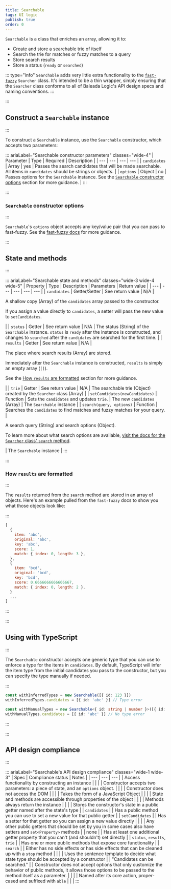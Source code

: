 ```yaml
---
title: Searchable
tags: UI logic
publish: true
order: 0
---
```


`Searchable` is a class that enriches an array, allowing it to:
- Create and store a searchable trie of itself
- Search the trie for matches or fuzzy matches to a query
- Store search results
- Store a status (`ready` or `searched`)

::: type="info"
`Searchable` adds very little extra functionality to the [`fast-fuzzy`](https://github.com/EthanRutherford/fast-fuzzy) `Searcher` class. It's intended to be a thin wrapper, simply ensuring that the `Searcher` class conforms to all of Baleada Logic's API design specs and naming conventions.
:::


:::
## Construct a `Searchable` instance
:::

To construct a `Searchable` instance, use the `Searchable` constructor, which accepts two parameters:

::: ariaLabel="Searchable constructor parameters" classes="wide-4"
| Parameter | Type | Required | Description |
| --- | --- | --- | --- |
| `candidates` | Array | yes | Passes the search candidates that will be made searchable. All items in `candidates` should be strings or objects. |
| `options` | Object | no | Passes options for the `Searchable` instance. See the [`Searchable` constructor options](#Searchable-constructor-options) section for more guidance. |
:::


:::
### `Searchable` constructor options
:::

`Searchable`'s `options` object accepts any key/value pair that you can pass to fast-fuzzy. See the [fast-fuzzy docs](https://github.com/EthanRutherford/fast-fuzzy#options) for more guidance.


:::
## State and methods
:::

::: ariaLabel="Searchable state and methods" classes="wide-3 wide-4 wide-5"
| Property | Type | Description | Parameters | Return value |
| --- | --- | --- | --- | --- |
| `candidates` | Getter/Setter | See return value | N/A | <p>A shallow copy (Array) of the `candidates` array passed to the constructor.</p><p>If you assign a value directly to `candidates`, a setter will pass the new value to `setCandidates`.</p> |
| `status` | Getter | See return value | N/A | The status (String) of the `Searchable` instance. `status` is `ready` after the instance is constructed, and changes to `searched` after the `candidates` are searched for the first time. |
| `results` | Getter | See return value | N/A | <p>The place where search results (Array) are stored.</p><p>Immediately after the `Searchable` instance is constructed, `results` is simply an empty array (`[]`).</p><p>See the [How `results` are formatted](#how-results-are-formatted) section for more guidance.</p> |
| `trie` | Getter | See return value | N/A | The searchable trie (Object) created by the `Searcher` class (Array) |
| `setCandidates(newCandidates)` | Function | Sets the `candidates` and updates `trie`. | The new `candidates` (Array) | The `Searchable` instance |
| `search(query, options)` | Function | Searches the `candidates` to find matches and fuzzy matches for your query. | <p>A search query (String) and search options (Object).</p><p>To learn more about what search options are available, [visit the docs for the `Searcher` class' `search` method](https://github.com/EthanRutherford/fast-fuzzy#options).</p> | The `Searchable` instance |
:::


:::
### How `results` are formatted
:::

The `results` returned from the `search` method are stored in an array of objects. Here's an example pulled from the `fast-fuzzy` docs to show you what those objects look like:

:::
```js
[
  {
    item: 'abc',
    original: 'abc',
    key: 'abc',
    score: 1,
    match: { index: 0, length: 3 },
  },
  { 
    item: 'bcd',
    original: 'bcd',
    key: 'bcd',
    score: 0.6666666666666667,
    match: { index: 0, length: 2 },
  }
  ...
]
```
:::


:::
## Using with TypeScript
:::

The `Searchable` constructor accepts one generic type that you can use to enforce a type for the items in `candidates`. By default, TypeScript will infer the item type from the initial candidates you pass to the constructor, but you can specify the type manually if needed.

:::
```ts
const withInferredTypes = new Searchable([{ id: 123 }])
withInferredTypes.candidates = [{ id: 'abc' }] // Type error

const withManualTypes = new Searchable<{ id: string | number }>([{ id: 123 }])
withManualTypes.candidates = [{ id: 'abc' }] // No type error
```
:::


:::
## API design compliance
:::

::: ariaLabel="Searchable's API design compliance"  classes="wide-1 wide-3"
| Spec | Compliance status | Notes |
| --- | --- | --- |
| Access functionality by constructing an instance | <BrandApiDesignSpecCheckmark /> |  |
| Constructor accepts two parameters: a piece of state, and an `options` object. | <BrandApiDesignSpecCheckmark /> |  |
| Constructor does not access the DOM | <BrandApiDesignSpecCheckmark /> |  |
| Takes the form of a JavaScript Object | <BrandApiDesignSpecCheckmark /> |  |
| State and methods are accessible through properties of the object | <BrandApiDesignSpecCheckmark /> |  |
| Methods always return the instance | <BrandApiDesignSpecCheckmark /> |  |
| Stores the constructor's state in a public getter named after the state's type | <BrandApiDesignSpecCheckmark /> | `candidates`  |
| Has a public method you can use to set a new value for that public getter | <BrandApiDesignSpecCheckmark /> | `setCandidates` |
| Has a setter for that getter so you can assign a new value directly | <BrandApiDesignSpecCheckmark /> |  |
| Any other public getters that should be set by you in some cases also have setters and `set<Property>` methods | <BrandApiDesignSpecCheckmark /> | none |
| Has at least one additional getter property that you can't (and shouldn't) set directly | <BrandApiDesignSpecCheckmark /> | `status`, `results`, `trie` |
| Has one or more public methods that expose core functionality | <BrandApiDesignSpecCheckmark /> | `search` |
| Either has no side effects or has side effects that can be cleaned up with a `stop` method | <BrandApiDesignSpecCheckmark /> |  |
| Uses the sentence template to decide what state type should be accepted by a constructor | <BrandApiDesignSpecCheckmark /> | "Candidates can be searched." |
| Constructor does not accept options that only customize the behavior of public methods, it allows those options to be passed to the method itself as a parameter. | <BrandApiDesignSpecCheckmark /> | |
| Named after its core action, proper-cased and suffixed with `able` | <BrandApiDesignSpecCheckmark /> | |
:::

